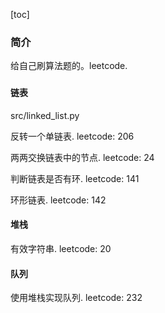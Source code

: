 [toc]

### 简介

给自己刷算法题的。leetcode.

### 

#### 链表

src/linked_list.py

反转一个单链表. leetcode: 206

两两交换链表中的节点. leetcode: 24

判断链表是否有环. leetcode: 141

环形链表. leetcode: 142

#### 堆栈



有效字符串. leetcode: 20



#### 队列



使用堆栈实现队列. leetcode: 232


